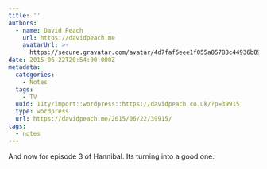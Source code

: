 ```yaml
---
title: ''
authors:
  - name: David Peach
    url: https://davidpeach.me
    avatarUrl: >-
      https://secure.gravatar.com/avatar/4d7faf5eee1f055a85788c44936b8995eaab6dfb004e7854ec747ccb272e91ee?s=96&d=mm&r=g
date: 2015-06-22T20:54:00.000Z
metadata:
  categories:
    - Notes
  tags:
    - TV
  uuid: 11ty/import::wordpress::https://davidpeach.co.uk/?p=39915
  type: wordpress
  url: https://davidpeach.me/2015/06/22/39915/
tags:
  - notes
---
```

And now for episode 3 of Hannibal. Its turning into a good one.